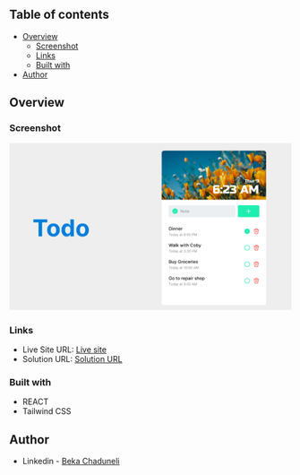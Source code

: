 ## Table of contents

- [Overview](#overview)
  - [Screenshot](#screenshot)
  - [Links](#links)
  - [Built with](#built-with)
- [Author](#author)

## Overview

### Screenshot

![](/design/preview.png)

### Links

- Live Site URL: [Live site](https://tip-calculator-app-react.web.app/)
- Solution URL: [Solution URL](https://github.com/bekaChaduneli/tip-calculator-app-REACT)

### Built with

- REACT
- Tailwind CSS

## Author

- Linkedin - [Beka Chaduneli](https://www.linkedin.com/in/beka-chaduneli-28203422b/)
